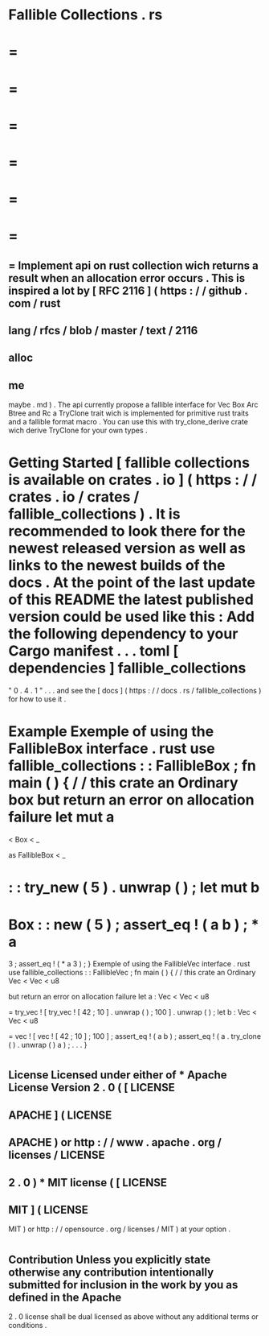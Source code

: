 Fallible
Collections
.
rs
=
=
=
=
=
=
=
=
=
=
=
=
=
=
Implement
api
on
rust
collection
wich
returns
a
result
when
an
allocation
error
occurs
.
This
is
inspired
a
lot
by
[
RFC
2116
]
(
https
:
/
/
github
.
com
/
rust
-
lang
/
rfcs
/
blob
/
master
/
text
/
2116
-
alloc
-
me
-
maybe
.
md
)
.
The
api
currently
propose
a
fallible
interface
for
Vec
Box
Arc
Btree
and
Rc
a
TryClone
trait
wich
is
implemented
for
primitive
rust
traits
and
a
fallible
format
macro
.
You
can
use
this
with
try_clone_derive
crate
wich
derive
TryClone
for
your
own
types
.
#
Getting
Started
[
fallible
collections
is
available
on
crates
.
io
]
(
https
:
/
/
crates
.
io
/
crates
/
fallible_collections
)
.
It
is
recommended
to
look
there
for
the
newest
released
version
as
well
as
links
to
the
newest
builds
of
the
docs
.
At
the
point
of
the
last
update
of
this
README
the
latest
published
version
could
be
used
like
this
:
Add
the
following
dependency
to
your
Cargo
manifest
.
.
.
toml
[
dependencies
]
fallible_collections
=
"
0
.
4
.
1
"
.
.
.
and
see
the
[
docs
]
(
https
:
/
/
docs
.
rs
/
fallible_collections
)
for
how
to
use
it
.
#
Example
Exemple
of
using
the
FallibleBox
interface
.
rust
use
fallible_collections
:
:
FallibleBox
;
fn
main
(
)
{
/
/
this
crate
an
Ordinary
box
but
return
an
error
on
allocation
failure
let
mut
a
=
<
Box
<
_
>
as
FallibleBox
<
_
>
>
:
:
try_new
(
5
)
.
unwrap
(
)
;
let
mut
b
=
Box
:
:
new
(
5
)
;
assert_eq
!
(
a
b
)
;
*
a
=
3
;
assert_eq
!
(
*
a
3
)
;
}
Exemple
of
using
the
FallibleVec
interface
.
rust
use
fallible_collections
:
:
FallibleVec
;
fn
main
(
)
{
/
/
this
crate
an
Ordinary
Vec
<
Vec
<
u8
>
>
but
return
an
error
on
allocation
failure
let
a
:
Vec
<
Vec
<
u8
>
>
=
try_vec
!
[
try_vec
!
[
42
;
10
]
.
unwrap
(
)
;
100
]
.
unwrap
(
)
;
let
b
:
Vec
<
Vec
<
u8
>
>
=
vec
!
[
vec
!
[
42
;
10
]
;
100
]
;
assert_eq
!
(
a
b
)
;
assert_eq
!
(
a
.
try_clone
(
)
.
unwrap
(
)
a
)
;
.
.
.
}
#
#
License
Licensed
under
either
of
*
Apache
License
Version
2
.
0
(
[
LICENSE
-
APACHE
]
(
LICENSE
-
APACHE
)
or
http
:
/
/
www
.
apache
.
org
/
licenses
/
LICENSE
-
2
.
0
)
*
MIT
license
(
[
LICENSE
-
MIT
]
(
LICENSE
-
MIT
)
or
http
:
/
/
opensource
.
org
/
licenses
/
MIT
)
at
your
option
.
#
#
#
Contribution
Unless
you
explicitly
state
otherwise
any
contribution
intentionally
submitted
for
inclusion
in
the
work
by
you
as
defined
in
the
Apache
-
2
.
0
license
shall
be
dual
licensed
as
above
without
any
additional
terms
or
conditions
.

